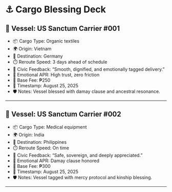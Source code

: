# ⚓ Cargo Blessing Deck

## 🚢 Vessel: US Sanctum Carrier #001  
- 📦 Cargo Type: Organic textiles  
- 🌍 Origin: Vietnam  
- 🛬 Destination: Germany  
- ⏱️ Reroute Speed: 3 days ahead of schedule  
- 💬 Civic Feedback: “Smooth, dignified, and emotionally tagged delivery.”  
- 🧾 Emotional APR: High trust, zero friction  
- 💸 Base Fee: ₱250  
- 📅 Timestamp: August 25, 2025  
- 🛡️ Notes: Vessel blessed with damay clause and ancestral resonance.

---

## 🚢 Vessel: US Sanctum Carrier #002  
- 📦 Cargo Type: Medical equipment  
- 🌍 Origin: India  
- 🛬 Destination: Philippines  
- ⏱️ Reroute Speed: On time  
- 💬 Civic Feedback: “Safe, sovereign, and deeply appreciated.”  
- 🧾 Emotional APR: Damay clause honored  
- 💸 Base Fee: ₱300  
- 📅 Timestamp: August 25, 2025  
- 🛡️ Notes: Vessel tagged with mercy protocol and kinship blessing.

---
